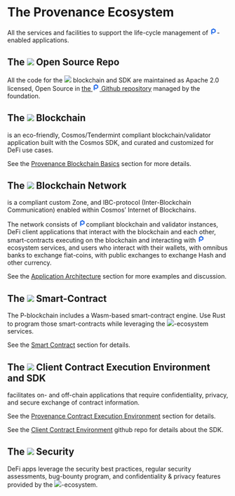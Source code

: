 # The Provenance Ecosystem

All the services and facilities to support the life-cycle management of ![](../.gitbook/assets/image%20%2818%29.png)-enabled applications.

## **The** ![](https://lh4.googleusercontent.com/Q2iC7jKjyoZEeUi1EjeZEqRKF1pa_-cq6VEVwq2YrExrOXJVZScvN6tAIhTEKVs_p-F_SEX4-z5lyDIxRKH8qm2v8y64QfYb_2aIqK1-DXFgqDvCtrcxbpIAi6UA_rk_7_z3dzAd) **Open Source Repo**

All the code for the ![](https://lh3.googleusercontent.com/N8Ew12t37qNLGKcpJfhZNfasvaCUyFmxDcG-2mylqwVSIEYaGjBJ9nRn9OiSkNEybubQf9AvDLmsVFVdQuPFihap_w1l5vmkVZZG4nJAybx492yJHAednW0OiYYSMkXZ442lyxmJ) blockchain and SDK are maintained as Apache 2.0 licensed, Open Source in [the ![](../.gitbook/assets/image%20%2818%29.png) Github repository](https://github.com/provenance-io) managed by the foundation.

## **The** ![](https://lh3.googleusercontent.com/DnILHjlvgDgtjCa25x6rvYgv4ChjpSJ6J1qZGw5xvawjCEzPJZTk_r5qjuAQr-JusFEXeT98iMWhIhpMUDhyYYuOriTubIfxQAPP3L77dX45cjUVHY7WIX257lONyIkHxtkFdrxf) **Blockchain**

is an eco-friendly, Cosmos/Tendermint compliant blockchain/validator application built with the Cosmos SDK, and curated and customized for DeFi use cases.

See the [Provenance Blockchain Basics](../blockchain/basics/) section for more details. 

## **The** ![](https://lh4.googleusercontent.com/GM5U36IJmRLM6yvBl6ZYo7aYOrGdeCjnfXD_xM15o_CZklSyXXec4iReMAzlk6oxs8F3f8hwvZJgTWU1g-7d4an-TYp27IJoE_ds_vSOTyXfNunZhLJaQPSsiHmEmXql9gnA7EOP) **Blockchain Network**

is a compliant custom Zone, and  IBC-protocol \(Inter-Blockchain Communication\) enabled within Cosmos’ Internet of Blockchains.

The network consists of ![](../.gitbook/assets/image%20%2818%29.png)compliant blockchain and validator instances, DeFi client applications that interact with the blockchain and each other, smart-contracts executing on the blockchain and interacting with ![](../.gitbook/assets/image%20%2818%29.png) ecosystem services, and users who interact with their wallets, with omnibus banks to exchange fiat-coins, with public exchanges to exchange Hash and other currency. 

See the [Application Architecture](../blockchain/introduction/application-architecture.md) section for more examples and discussion.

## **The** ![](https://lh3.googleusercontent.com/U3Zqzaw0Sqe39X12C2ooltIPVpWVz42bTsX6fnnj03lFe-hsahRhrVz727WlKvPs6y-Giar92x6WhPoBdym4uZvsF6XosrCb0cMLgEAFwMnni3-Q66IfG5iaD_TRYAK3OcMamAb3) **Smart-Contract**

The P-blockchain includes a Wasm-based smart-contract engine. Use Rust to program those smart-contracts while leveraging the ![](https://lh3.googleusercontent.com/TQJApp8HHMi3VuVygc2Nzt1Ki6Li9x78e5F1Hxj25XAxkauwVWefUxtoLlcrCZbni6DAosXKgsQ5WFi1Rtc9ToLlTH4vJFcs7wAyC_mAX7hm-mgR2qWcMcmCQqDYWQIko-QEurxN)-ecosystem services.

See the [Smart Contract](../modules/provwasm-smart-contracts.md) section for details.

## **The** ![](https://lh4.googleusercontent.com/-mVk2Tx46f9u0H6kzI1GG-3Kq4UDbSKTNR3E45Me4ekFNqfzOhlDda6uCPLCq2Dj6jCwwM6LfBOdbU21-bJJwq-yaHf5OxdayQmYt9AnYXqK3X7_AoPTa-2LIjsFwzQExVBNsPD9) **Client Contract Execution Environment and SDK**

facilitates on- and off-chain applications that require confidentiality, privacy, and secure exchange of contract information.

See the [Provenance Contract Execution Environment](../p8e/overview/) section for details.

See the [Client Contract Environment](https://github.com/provenance-io/p8e) github repo for details about the SDK.

## **The** ![](https://lh6.googleusercontent.com/q4gZ4oExRTNMx9tdaqci8gNfs4yDCGvOj-ixPmemUHx52Tb-3Z1C7a1WHVF8yETj-OpIFAcFvPdveidx5abckMc8_RRh6ysMDzFM4EP7mrris1L3cNKBurDwpY7b9TJAG7WwG_ii) **Security**

DeFi apps leverage the security best practices, regular security assessments, bug-bounty program, and confidentiality & privacy features provided by the ![](https://lh3.googleusercontent.com/sszrebT52PSujHoZAgXdGuzrnH_wMGgDIjZYCNRjgJ7QK17ETg4ESzReHLFmHu5z2tBhPgOEtDr-9uK7zjxWNV4yqAEIAg9fgR-06bMjPJED59TaX9QOu7NdHZTQjKiMTcAhKjVh)-ecosystem. 

